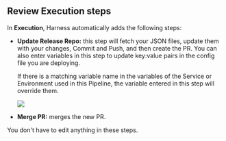 ## Review Execution steps

In **Execution**, Harness automatically adds the following steps:

* **Update Release Repo:** this step will fetch your JSON files, update them with your changes, Commit and Push, and then create the PR.
  You can also enter variables in this step to update key:value pairs in the config file you are deploying.  

  If there is a matching variable name in the variables of the Service or Environment used in this Pipeline, the variable entered in this step will override them.  
  
  ![](./static/harness-git-ops-application-set-tutorial-56.png)

* **Merge PR:** merges the new PR.

You don't have to edit anything in these steps.
